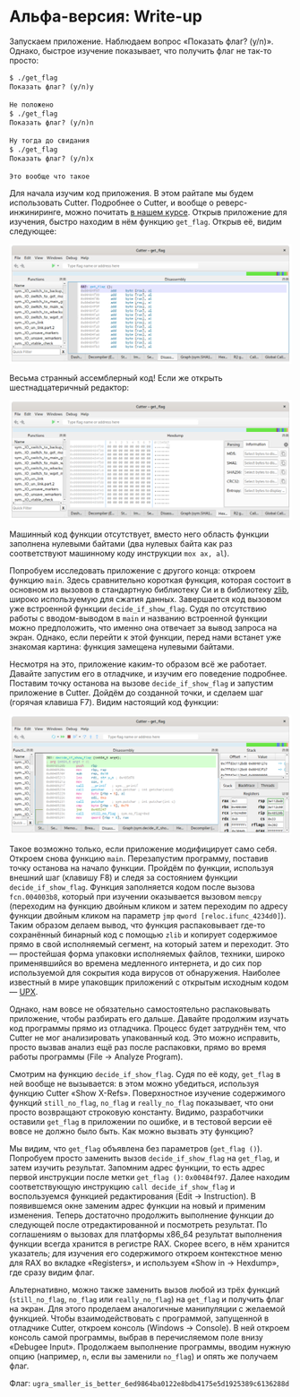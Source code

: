 # Альфа-версия: Write-up

Запускаем приложение. Наблюдаем вопрос «Показать флаг? (y/n)». Однако, быстрое изучение показывает, что получить флаг не так-то просто:

```
$ ./get_flag
Показать флаг? (y/n)y

Не положено
$ ./get_flag
Показать флаг? (y/n)n

Ну тогда до свидания
$ ./get_flag
Показать флаг? (y/n)x

Это вообще что такое
```

Для начала изучим код приложения. В этом райтапе мы будем использовать Cutter. Подробнее о Cutter, и вообще о реверс-инжиниринге, можно почитать [в нашем курсе](https://course.ugractf.ru/reverse/nightmare.html). Открыв приложение для изучения, быстро находим в нём функцию `get_flag`. Открыв её, видим следующее:

![Вид функции `get_flag`](writeup/get_flag.png)
 
Весьма странный ассемблерный код! Если же открыть шестнадцатеричный редактор:

![`get_flag` в шестнадцатеричном редакторе](writeup/get_flag_hex.png)

Машинный код функции отсутствует, вместо него область функции заполнена нулевыми байтами (два нулевых байта как раз соответствуют машинному коду инструкции `mox ax, al`).

Попробуем исследовать приложение с другого конца: откроем функцию `main`. Здесь сравнительно короткая функция, которая состоит в основном из вызовов в стандартную библиотеку Си и в библиотеку [zlib](https://zlib.net/), широко используемую для сжатия данных. Завершается код вызовом уже встроенной функции `decide_if_show_flag`. Судя по отсутствию работы с вводом-выводом в `main` и названию встроенной функции можно предположить, что именно она отвечает за вывод запроса на экран. Однако, если перейти к этой функции, перед нами встанет уже знакомая картина: функция замещена нулевыми байтами.

Несмотря на это, приложение каким-то образом всё же работает. Давайте запустим его в отладчике, и изучим его поведение подробнее. Поставим точку останова на вызове `decide_if_show_flag` и запустим приложение в Cutter. Дойдём до созданной точки, и сделаем шаг (горячая клавиша F7). Видим настоящий код функции:

![Код `decide_if_show_flag`](writeup/decide_if_show_flag.png)

Такое возможно только, если приложение модифицирует само себя. Откроем снова функцию `main`. Перезапустим программу, поставив точку останова на начало функции. Пройдём по функции, используя внешний шаг (клавишу F8) и следя за состоянием функции `decide_if_show_flag`. Функция заполняется кодом после вызова `fcn.004003b8`, который при изучении оказывается вызовом `memcpy` (переходим на функцию двойным кликом и затем переходим по адресу функции двойным кликом на параметр `jmp` `qword [reloc.ifunc_4234d0]`). Таким образом делаем вывод, что функция распаковывает где-то сохранённый бинарный код с помощью `zlib` и копирует содержимое прямо в свой исполняемый сегмент, на который затем и переходит. Это — простейшая форма упаковки исполняемых файлов, техники, широко применявшийся во времена медленного интернета, и до сих пор используемой для сокрытия кода вирусов от обнаружения. Наиболее известный в мире упаковщик приложений с открытым исходным кодом — [UPX](https://upx.github.io/).

Однако, нам вовсе не обязательно самостоятельно распаковывать приложение, чтобы разбирать его дальше. Давайте продолжим изучать код программы прямо из отладчика. Процесс будет затруднён тем, что Cutter не    мог анализировать упакованный код. Это можно исправить, просто вызвав анализ ещё раз после распаковки, прямо во время работы программы (File → Analyze Program).

Смотрим на функцию `decide_if_show_flag`. Судя по её коду, `get_flag` в ней вообще не вызывается: в этом можно убедиться, используя функцию Cutter «Show X-Refs». Поверхностное изучение содержимого функций `still_no_flag`, `no_flag` и `really_no_flag` показывает, что они просто возвращают строковую константу. Видимо, разработчики оставили `get_flag` в приложении по ошибке, и в тестовой версии её вовсе не должно было быть. Как можно вызвать эту функцию?

Мы видим, что `get_flag` объявлена без параметров (`get_flag ()`). Попробуем просто заменить вызов `decide_if_show_flag` на `get_flag`, и затем изучить результат. Запомним адрес функции, то есть адрес первой инструкции после метки `get_flag ()`: `0x00484f97`. Далее находим соответствующую инструкцию `call decide_if_show_flag` и воспользуемся функцией редактирования (Edit → Instruction). В появившемся окне заменим адрес функции на новый и применим изменения. Теперь достаточно продолжить выполнение функции до следующей после отредактированной и посмотреть результат. По соглашениям о вызовах для платформы x86_64 результат выполнения функции всегда хранится в регистре RAX. Скорее всего, в нём хранится указатель; для изучения его содержимого откроем контекстное меню для RAX во вкладке «Registers», и используем «Show in → Hexdump», где сразу видим флаг.

Альтернативно, можно также заменить вызов любой из трёх функций (`still_no_flag`, `no_flag` или `really_no_flag`) на `get_flag` и получить флаг на экран. Для этого проделаем аналогичные манипуляции с желаемой функцией. Чтобы взаимодействовать с программой, запущенной в отладчике Cutter, откроем консоль (Windows → Console). В ней откроем консоль самой программы, выбрав в перечисляемом поле внизу «Debugee Input». Продолжаем выполнение программы, вводим нужную опцию (например, `n`, если вы заменили `no_flag`) и опять же получаем флаг.

Флаг: `ugra_smaller_is_better_6ed9864ba0122e8bdb4175e5d1925389c6136288d`

